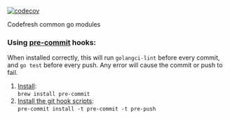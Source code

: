 [![codecov](https://codecov.io/gh/codefresh-io/pkg/branch/main/graph/badge.svg?token=QDoYPir4QJ)](https://codecov.io/gh/codefresh-io/pkg)


Codefresh common go modules

### Using [pre-commit](https://pre-commit.com/) hooks:
When installed correctly, this will run `golangci-lint` before every commit, and `go test` before every push. Any error will cause the commit or push to fail.

1. [Install](https://pre-commit.com/#1-install-pre-commit):  
   `brew install pre-commit`
1. [Install the git hook scripts](https://pre-commit.com/#3-install-the-git-hook-scripts):  
   `pre-commit install -t pre-commit -t pre-push`
